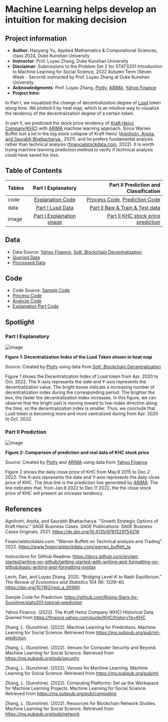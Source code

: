 # Machine Learning helps develop an intuition for making decision
## Project information
- **Author**: Haoyang Yu, Applied Mathematics & Computational Sciences, class 2024, Duke Kunshan University
- **Instructor**: Prof. Luyao Zhang, Duke Kunshan University
- **Disclaimer**: Submissions to the Problem Set 2 for STATS201 Introduction to Machine Learning for Social Science, 2022 Autumn Term (Seven Week - Second) instructed by Prof. Luyao Zhang at Duke Kunshan University.
- **Acknowledgments**: Prof. Luyao Zhang, [Plotly](https://plotly.com/python/), [ARIMA](https://www.machinelearningplus.com/time-series/arima-model-time-series-forecasting-python/), [Yahoo Finance](https://finance.yahoo.com/)
- **Project Intro**: 

In Part I, we visualized the change of decentralization degree of [Lusd](https://www.liquity.org/) token along time. We plotted it by heat map, which is an intuitive way to visualize the tendency of the decentralization degree of a certain token. 

In part II, we predicted the stock price tendency of [Kraft Heinz Company(KHC)](https://www.kraftheinzcompany.com/) with [ARIMA](https://www.machinelearningplus.com/time-series/arima-model-time-series-forecasting-python/) machine learning approach. Since Warren Buffet lost a lot in the big stock collapse of Kraft Heinz ([Agnihotri, Arpita, and Saurabh Bhattacharya.](https://dx.doi.org/10.4135/9781529754216), 2021), and he prefers fundamental analysis rather than technical analysis ([financialstockdata.com](https://www.financialstockdata.com/warren_buffett_ta), 2022). It is worth trying machine learning prediction method to verify if technical analysis could have saved his loss.

## Table of Contents
| Tables        | Part I Explanatory           | Part II Prediction and Classification   |
| ------------- |:-------------:| -----:|
| code        | [Explanation Code](https://github.com/Rising-Stars-by-Sunshine/Haoyang_Problem_Set_2/blob/main/code/Explanation_Data.ipynb) | [Process Code](https://github.com/Rising-Stars-by-Sunshine/Haoyang_Problem_Set_2/blob/main/code/Process_Data_Prepare_X_and_Y_for_Classification_and_Regressions.ipynb), [Prediction Code](https://github.com/Rising-Stars-by-Sunshine/Haoyang_Problem_Set_2/blob/main/code/Analyze_Data_Machine_Learning_for_Predicting_KHC_stock_price.ipynb) |
| data        | [Part I Lusd Data](https://github.com/HaoyangMarcusYu/portfolio/blob/main/data/Processed_Data/Lusd_Processed.csv)      |   [Part II Raw & Train & Test data](https://github.com/Rising-Stars-by-Sunshine/Haoyang_Problem_Set_2/tree/main/data) |
| image      | [Part I Explaination image](https://github.com/Rising-Stars-by-Sunshine/Haoyang_Problem_Set_2/blob/main/spotlight/figures/Decentra_Index_Lusd.png)     |  [Part II KHC stock price prediction](https://github.com/Rising-Stars-by-Sunshine/Haoyang_Problem_Set_2/blob/main/spotlight/figures/KHC_Stock_Pred.png) |




## Data
- Data Source: [Yahoo Finance](https://finance.yahoo.com/quote/KHC/history?p=KHC), [SoK: Blockchain Decentralization](https://arxiv.org/abs/2205.04256)
- [Queried Data](https://github.com/Rising-Stars-by-Sunshine/Haoyang_Problem_Set_2/blob/main/data/Queried_Data/KHC.csv)
- [Processed Data](https://github.com/Rising-Stars-by-Sunshine/Haoyang_Problem_Set_2/tree/main/data/Processed_Data)


## Code
- Code Source: [Sample Code](https://github.com/Rising-Stars-by-Sunshine/stats201-tutorial-prediction)
- [Process Code](https://github.com/Rising-Stars-by-Sunshine/Haoyang_Problem_Set_2/blob/main/code/Process_Data_Prepare_X_and_Y_for_Classification_and_Regressions.ipynb)
- [Analyze Code](https://github.com/Rising-Stars-by-Sunshine/Haoyang_Problem_Set_2/blob/main/code/Analyze_Data_Machine_Learning_for_Predicting_KHC_stock_price.ipynb)
- [Explanation Part Code](https://github.com/Rising-Stars-by-Sunshine/Haoyang_Problem_Set_2/blob/main/code/Explanation_Data.ipynb)

## Spotlight

### Part I Explanatory
![image](https://github.com/Rising-Stars-by-Sunshine/Haoyang_Problem_Set_2/blob/main/spotlight/figures/Decentra_Index_Lusd.png)

**Figure 1: Decentralization Index of the Lusd Token shown in heat map**

Source: Created by [Plotly](https://plotly.com/python/2D-Histogram/) using data from [SoK: Blockchain Decentralization](https://arxiv.org/abs/2205.04256)

Figure 1 shows the Decentralization Index of Lusd token from Apr. 2020 to Oct. 2022. The X-axis represents the date and Y-axis represents the decentralization value. The bright boxes indicate a increasing number of decentralization index during the corresponding period. The brighter the box, the faster the decentralization index increases. In this figure, we can observe that the bright part is moving toward to low-index direction along the time, so the decentralization index is smaller. Thus, we conclude that Lusd token is becoming more and more centralized during from Apr. 2020 to Oct. 2022.

### Part II Prediction
![image](https://github.com/Rising-Stars-by-Sunshine/Haoyang_Problem_Set_2/blob/main/spotlight/figures/KHC_Stock_Pred.png)

**Figure 2: Comparison of prediction and real data of KHC stock price**

Source: Created by [Plotly](https://plotly.com/python/2D-Histogram/) and [ARIMA](https://www.machinelearningplus.com/time-series/arima-model-time-series-forecasting-python/) using data from [Yahoo Finance](https://finance.yahoo.com/)

Figure 2 shows the daily close price of KHC from May.6 2015 to Dec.2 2022. The X-axis represents the date and Y-axis represents the daily close price of KHC. The blue line is the prediction line generated by [ARIMA](https://www.machinelearningplus.com/time-series/arima-model-time-series-forecasting-python/). The line indicates that, from Jan.9 2022 to Dec.11 2022, the the close stock price of KHC will present an increase tendency. 


## References

Agnihotri, Arpita, and Saurabh Bhattacharya. "Growth Strategic Options of Kraft Heinz." SAGE Business Cases. SAGE Publications: SAGE Business Cases Originals, 2021. https://dx.doi.org/10.4135/9781529754216

Financialstockdata.com. "Warren Buffett on Technical analysis and Trading". 2022. https://www.financialstockdata.com/warren_buffett_ta

Instructions for GitHub Readme:
https://docs.github.com/en/get-started/writing-on-github/getting-started-with-writing-and-formatting-on-github/basic-writing-and-formatting-syntax

Levin, Dan, and Luyao Zhang. 2020. “Bridging Level-K to Nash Equilibrium.” *The Review of Economics and Statistics* 104 (6): 1329–40. https://doi.org/10.1162/rest_a_00990.

Sample Code for Prediction:
https://github.com/Rising-Stars-by-Sunshine/stats201-tutorial-prediction

Yahoo Finance. (2022). The Kraft Heinz Company (KHC) Historical Data. Queried from https://finance.yahoo.com/quote/KHC/history?p=KHC

Zhang, L. (Sunshine). (2022). Machine Learning for Predictions. Machine Learning for Social
Science. Retrieved from https://ms.pubpub.org/pub/ml-prediction

Zhang, L. (Sunshine). (2022). Venues for Computer Security and Beyond. Machine Learning for
Social Science. Retrieved from https://ms.pubpub.org/pub/security

Zhang, L. (Sunshine). (2022). Venues for Machine Learning&nbsp; Machine Learning for
Social Science. Retrieved from https://ms.pubpub.org/pub/ml

Zhang, L. (Sunshine). (2022). Computing Platforms: Set up the Workspace for Machine
Learning Projects. Machine Learning for Social Science. Retrieved from
https://ms.pubpub.org/pub/computing

Zhang, L. (Sunshine). (2022). Resources for Blockchain Network Studies. Machine Learning for
Social Science. Retrieved from https://ms.pubpub.org/pub/network
